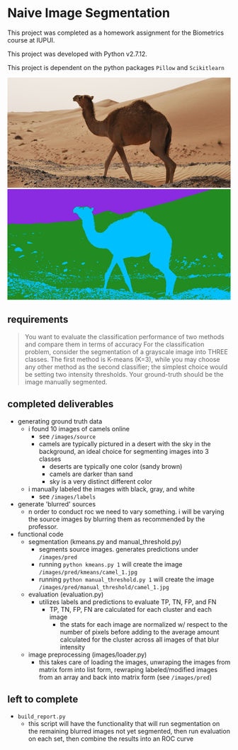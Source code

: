 # Naive Image Segmentation

This project was completed as a homework assignment for the Biometrics course at IUPUI.

This project was developed with Python v2.7.12.

This project is dependent on the python packages `Pillow` and `Scikitlearn`

![source_example](https://raw.githubusercontent.com/uladkasach/naive-image-segmentation/master/src/images/source/camel_2.jpg)
![kmeans_example](https://raw.githubusercontent.com/uladkasach/naive-image-segmentation/master/src/images/pred/kmeans/camel_2.jpg)

## requirements
> You want to evaluate the classification performance of two methods and compare them in terms of accuracy
For the classification problem, consider the segmentation of a grayscale image into THREE classes.
The first method is K-means (K=3), while you may choose any other method as the second classifier; the simplest choice would be setting two intensity thresholds.
Your ground-truth should be the image manually segmented.


## completed deliverables
- generating ground truth data
    - i found 10 images of camels online
        - see `/images/source`
        - camels are typically pictured in a desert with the sky in the background, an ideal choice for segmenting images into 3 classes
            - deserts are typically one color (sandy brown)
            - camels are darker than sand
            - sky is a very distinct different color
    - i manually labeled the images with black, gray, and white
        - see `/images/labels`
- generate 'blurred' sources
    - n order to conduct roc we need to vary something. i will be varying the source images by blurring them as recommended by the professor.
- functional code
    - segmentation (kmeans.py and manual_threshold.py)
        - segments source images. generates predictions under `/images/pred`
        - running `python kmeans.py 1` will create the image `/images/pred/kmeans/camel_1.jpg`
        - running `python manual_threshold.py 1` will create the image `/images/pred/manual_threshold/camel_1.jpg`
    - evaluation (evaluation.py)
        - utilizes labels and predictions to evaluate TP, TN, FP, and FN
            - TP, TN, FP, FN are calculated for each cluster and each image
                - the stats for each image are normalized w/ respect to the number of pixels before adding to the average amount calculated for the cluster across all images of that blur intensity
    - image preprocessing (images/loader.py)
        - this takes care of loading the images, unwraping the images from matrix form into list form, rewraping labeled/modified images from an array and back into matrix form (see `/images/pred`)

## left to complete
- `build_report.py`
    - this script will have the functionality that will run segmentation on the remaining blurred images not yet segmented, then run evaluation on each set, then combine the results into an ROC curve
